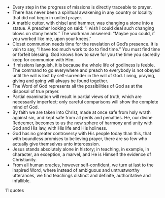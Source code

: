  - Every step in the progress of missions is directly traceable to prayer.
 - There has never been a spiritual awakening in any country or locality that did not begin in united prayer.
 - A marble cutter, with chisel and hammer, was changing a stone into a statue. A preacher looking on said: “I wish I could deal such changing blows on stony hearts.” The workman answered: “Maybe you could, if you worked like me, upon your knees.”
 - Closet communion needs time for the revelation of God’s presence. It is vain to say, “I have too much work to do to find time.” You must find time or forfeit blessing. God knows how to save for you the time you sacredly keep for communion with Him.
 - If missions languish, it is because the whole life of godliness is feeble. The command to go everywhere and preach to everybody is not obeyed until the will is lost by self-surrender in the will of God. Living, praying, giving and going will always be found together.
 - The Word of God represents all the possibilities of God as at the disposal of true prayer.
 - Partial examination will result in partial views of truth, which are necessarily imperfect; only careful comparisons will show the complete mind of God.
 - By faith we are taken into Christ, made at once safe from holy wrath against sin, and kept safe from all perils and penalties. He, our divine Redeemer, becomes to us the new sphere of harmony and unity with God and His law, with His life and His holiness.
 - God has no greater controversy with His people today than this, that with boundless promises to believing prayer, there are so few who actually give themselves unto intercession.
 - Jesus stands absolutely alone in history; in teaching, in example, in character, an exception, a marvel, and He is Himself the evidence of Christianity.
 - From all human oracles, however self-confident, we turn at last to the inspired Word, where instead of ambiguous and untrustworthy utterances, we find teachings distinct and definite, authoritative and infallible.

11 quotes